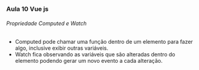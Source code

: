 ### Aula 10 Vue js
###### Propriedade Computed e Watch
<ul>
    <li>Computed pode chamar uma função dentro de um elemento para fazer algo, inclusive exibir outras variáveis.</li>
    <li>Watch fica observando as variáveis que são alteradas dentro do elemento podendo gerar um novo evento a cada alteração.</li>
</ul>